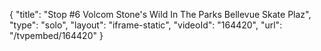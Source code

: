 {
    "title": "Stop #6 Volcom Stone's Wild In The Parks Bellevue Skate Plaz",
    "type": "solo",
    "layout": "iframe-static",
    "videoId": "164420",
    "url": "\/tvpembed\/164420"
}